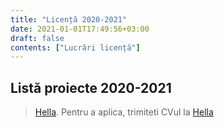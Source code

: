 ```yaml
---
title: "Licență 2020-2021"
date: 2021-01-01T17:49:56+03:00
draft: false
contents: ["Lucrări licență"]
---
```

## Listă proiecte 2020-2021
> [Hella](https://drive.google.com/open?id=1zyI32V-qfXaH8aj0iGEKjmrIxTWni3jS). Pentru a aplica, trimiteti CVul la [Hella](mailto:recruitment.hro@hella.com)
